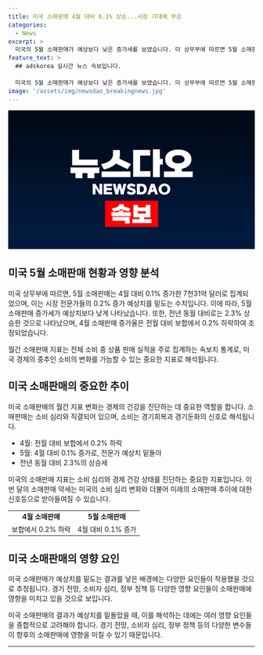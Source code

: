 ```yaml
---
title: 미국 소매판매 4월 대비 0.1% 상승...시장 기대에 부응
categories:
  - News
excerpt: >
  미국의 5월 소매판매가 예상보다 낮은 증가세를 보였습니다. 미 상무부에 따르면 5월 소매판매는 4월 대비 0.1% 상승한 7천31억 달러로 집계되었는데, 이는 시장 전문가들의 0.2% 증가 전망치를 밑돌았습니다. 지난해 동월 대비로는 2.3% 상승했으며, 4월 소매판매 증가율은 이전 예상치보다 0.2% 하락한 수치로 조정되었습니다. 소매판매는 미국 경제의 중추를 이루는 지표로, 상품 판매 실적을 통해 소비의 변화를 가늠하는 중요한 지표입니다.
feature_text: >
  ## adskorea 실시간 뉴스 속보입니다.

  미국의 5월 소매판매가 예상보다 낮은 증가세를 보였습니다. 미 상무부에 따르면 5월 소매판매는 4월 대비 0.1% 상승한 7천31억 달러로 집계되었는데, 이는 시장 전문가들의 0.2% 증가 전망치를 밑돌았습니다. 지난해 동월 대비로는 2.3% 상승했으며, 4월 소매판매 증가율은 이전 예상치보다 0.2% 하락한 수치로 조정되었습니다. 소매판매는 미국 경제의 중추를 이루는 지표로, 상품 판매 실적을 통해 소비의 변화를 가늠하는 중요한 지표입니다.
image: '/assets/img/newsdao_breakingnews.jpg'
---
```


<p><img src="/assets/img/newsdao_breakingnews.jpg" alt="adskorea 속보" /></p>

<h2 data-ke-size="size26">미국 5월 소매판매 현황과 영향 분석</h2>

<p>미국 상무부에 따르면, 5월 소매판매는 4월 대비 0.1% 증가한 7천31억 달러로 집계되었으며, 이는 시장 전문가들의 0.2% 증가 예상치를 밑도는 수치입니다. 이에 따라, 5월 소매판매 증가세가 예상치보다 낮게 나타났습니다. 또한, 전년 동월 대비로는 2.3% 상승한 것으로 나타났으며, 4월 소매판매 증가율은 전월 대비 보합에서 0.2% 하락하여 조정되었습니다.</p>

<p data-ke-size="size16">월간 소매판매 지표는 전체 소비 중 상품 판매 실적을 주로 집계하는 속보치 통계로, 미국 경제의 중추인 소비의 변화를 가늠할 수 있는 중요한 지표로 해석됩니다.</p>

<h2 data-ke-size="size26">미국 소매판매의 중요한 추이</h2>

<p>미국 소매판매의 월간 지표 변화는 경제의 건강을 진단하는 데 중요한 역할을 합니다. 소매판매는 소비 심리와 직결되어 있으며, 소비는 경기회복과 경기둔화의 신호로 해석됩니다. </p>

<ul>
  <li>4월: 전월 대비 보합에서 0.2% 하락</li>
  <li>5월: 4월 대비 0.1% 증가로, 전문가 예상치 밑돌아</li>
  <li>전년 동월 대비 2.3%의 상승세</li>
</ul>

<p data-ke-size="size16">미국의 소매판매 지표는 소비 심리와 경제 건강 상태를 진단하는 중요한 지표입니다. 이번 달의 소매판매 약세는 미국의 소비 심리 변화와 더불어 미래의 소매판매 추이에 대한 신호등으로 받아들여질 수 있습니다.</p>

<table>
  <tr>
    <td style="text-align: center; height: 17px;"><b>4월 소매판매</b></td>
    <td style="text-align: center; height: 17px;"><b>5월 소매판매</b></td>
  </tr>
  <tr>
    <td style="text-align: center; height: 17px;">보합에서 0.2% 하락</td>
    <td style="text-align: center; height: 17px;">4월 대비 0.1% 증가</td>
  </tr>
</table>

<h2 data-ke-size="size26">미국 소매판매의 영향 요인</h2>

<p>미국 소매판매가 예상치를 밑도는 결과를 낳은 배경에는 다양한 요인들이 작용했을 것으로 추정됩니다. 경기 전망, 소비자 심리, 정부 정책 등 다양한 영향 요인들이 소매판매에 영향을 미치고 있을 것으로 보입니다.</p>

<p data-ke-size="size16">미국 소매판매의 결과가 예상치를 밑돌았을 때, 이를 해석하는 데에는 여러 영향 요인들을 종합적으로 고려해야 합니다. 경기 전망, 소비자 심리, 정부 정책 등의 다양한 변수들이 향후의 소매판매에 영향을 미칠 수 있기 때문입니다.</p>

<hr>

<p data-ke-size="size16">&nbsp;</p>

